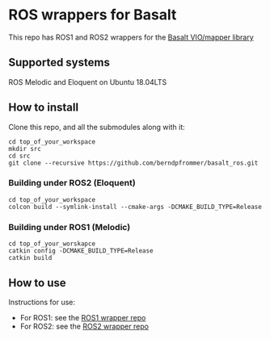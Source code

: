 # ROS wrappers for Basalt

This repo has ROS1 and ROS2 wrappers for the
[Basalt VIO/mapper library](https://gitlab.com/VladyslavUsenko/basalt/)

## Supported systems

ROS Melodic and Eloquent on Ubuntu 18.04LTS 

## How to install


Clone this repo, and all the submodules along with it:

    cd top_of_your_workspace
	mkdir src
	cd src
    git clone --recursive https://github.com/berndpfrommer/basalt_ros.git

### Building under ROS2 (Eloquent)

    cd top_of_your_workspace
    colcon build --symlink-install --cmake-args -DCMAKE_BUILD_TYPE=Release

### Building under ROS1 (Melodic)

    cd top_of_your_worskapce
    catkin config -DCMAKE_BUILD_TYPE=Release
	catkin build


## How to use

Instructions for use:

- For ROS1: see the [ROS1 wrapper repo](https://github.com/berndpfrommer/basalt_ros1)
- For ROS2: see the [ROS2 wrapper repo](https://github.com/berndpfrommer/basalt_ros2)



